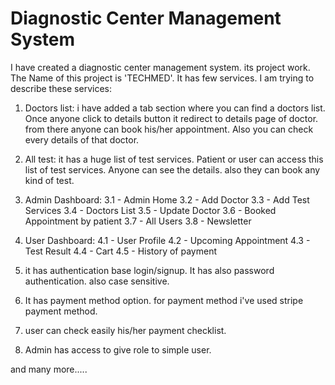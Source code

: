# Diagnostic Center Management System

I have created a diagnostic center management system. its project work. The Name of this project is 'TECHMED'. It has few services. I am trying to describe these services:

1. Doctors list: i have added a tab section where you can find a doctors list. Once anyone click to details button it redirect to details page of doctor. from there anyone can book his/her appointment. Also you can check every details of that doctor.

2. All test: it has a huge list of test services. Patient or user can access this list of test services. Anyone can see the details. also they can book any kind of test.

3. Admin Dashboard:
    3.1 - Admin Home
    3.2 - Add Doctor
    3.3 - Add Test Services
    3.4 - Doctors List
    3.5 - Update Doctor
    3.6 - Booked Appointment by patient
    3.7 - All Users
    3.8 - Newsletter

4. User Dashboard:
    4.1 - User Profile
    4.2 - Upcoming Appointment
    4.3 - Test Result
    4.4 - Cart
    4.5 - History of payment

5. it has authentication base login/signup. It has also password authentication. also case sensitive. 

6. It has payment method option. for payment method i've used stripe payment method.

7. user can check easily his/her payment checklist.

8. Admin has access to give role to simple user.

and many more.....




